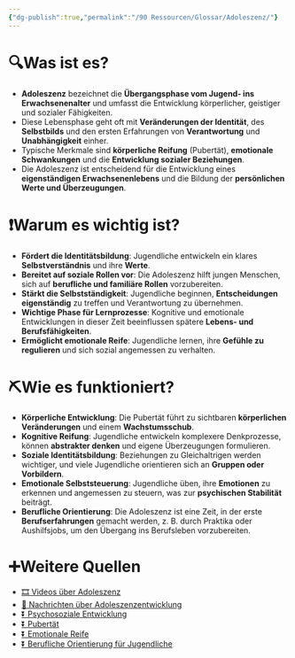 ```yaml
---
{"dg-publish":true,"permalink":"/90 Ressourcen/Glossar/Adoleszenz/"}
---
```


# 🔍Was ist es?
- **Adoleszenz** bezeichnet die **Übergangsphase vom Jugend- ins Erwachsenenalter** und umfasst die Entwicklung körperlicher, geistiger und sozialer Fähigkeiten.
- Diese Lebensphase geht oft mit **Veränderungen der Identität**, des **Selbstbilds** und den ersten Erfahrungen von **Verantwortung** und **Unabhängigkeit** einher.
- Typische Merkmale sind **körperliche Reifung** (Pubertät), **emotionale Schwankungen** und die **Entwicklung sozialer Beziehungen**.
- Die Adoleszenz ist entscheidend für die Entwicklung eines **eigenständigen Erwachsenenlebens** und die Bildung der **persönlichen Werte und Überzeugungen**.

# ❗Warum es wichtig ist?
- **Fördert die Identitätsbildung**: Jugendliche entwickeln ein klares **Selbstverständnis** und ihre **Werte**.
- **Bereitet auf soziale Rollen vor**: Die Adoleszenz hilft jungen Menschen, sich auf **berufliche und familiäre Rollen** vorzubereiten.
- **Stärkt die Selbstständigkeit**: Jugendliche beginnen, **Entscheidungen eigenständig** zu treffen und Verantwortung zu übernehmen.
- **Wichtige Phase für Lernprozesse**: Kognitive und emotionale Entwicklungen in dieser Zeit beeinflussen spätere **Lebens- und Berufsfähigkeiten**.
- **Ermöglicht emotionale Reife**: Jugendliche lernen, ihre **Gefühle zu regulieren** und sich sozial angemessen zu verhalten.

# ⛏Wie es funktioniert?
- **Körperliche Entwicklung**: Die Pubertät führt zu sichtbaren **körperlichen Veränderungen** und einem **Wachstumsschub**.
- **Kognitive Reifung**: Jugendliche entwickeln komplexere Denkprozesse, können **abstrakter denken** und eigene Überzeugungen formulieren.
- **Soziale Identitätsbildung**: Beziehungen zu Gleichaltrigen werden wichtiger, und viele Jugendliche orientieren sich an **Gruppen oder Vorbildern**.
- **Emotionale Selbststeuerung**: Jugendliche üben, ihre **Emotionen** zu erkennen und angemessen zu steuern, was zur **psychischen Stabilität** beiträgt.
- **Berufliche Orientierung**: Die Adoleszenz ist eine Zeit, in der erste **Berufserfahrungen** gemacht werden, z. B. durch Praktika oder Aushilfsjobs, um den Übergang ins Berufsleben vorzubereiten.

# ➕Weitere Quellen
- [🎞 Videos über Adoleszenz](https://www.google.ch/search?q=Adoleszenz&tbm=vid)
- [📰 Nachrichten über Adoleszenzentwicklung](https://www.google.ch/search?q=Adoleszenzentwicklung&tbm=nws)
- [⏬ Psychosoziale Entwicklung](https://www.google.ch/search?q=Psychosoziale+Entwicklung)
- [⏬ Pubertät](https://www.google.ch/search?q=Pubertät)
- [⏬ Emotionale Reife](https://www.google.ch/search?q=Emotionale+Reife)
- [⏬ Berufliche Orientierung für Jugendliche](https://www.google.ch/search?q=Berufliche+Orientierung+für+Jugendliche)